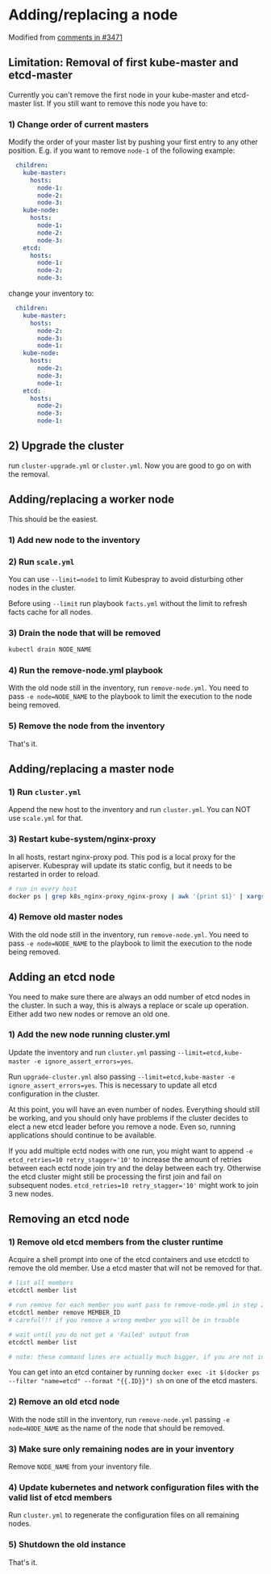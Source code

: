 # Adding/replacing a node

Modified from [comments in #3471](https://github.com/kubernetes-sigs/kubespray/issues/3471#issuecomment-530036084)

## Limitation: Removal of first kube-master and etcd-master

Currently you can't remove the first node in your kube-master and etcd-master list. If you still want to remove this node you have to:

### 1) Change order of current masters

Modify the order of your master list by pushing your first entry to any other position. E.g. if you want to remove `node-1` of the following example:

```yaml
  children:
    kube-master:
      hosts:
        node-1:
        node-2:
        node-3:
    kube-node:
      hosts:
        node-1:
        node-2:
        node-3:
    etcd:
      hosts:
        node-1:
        node-2:
        node-3:
```

change your inventory to:

```yaml
  children:
    kube-master:
      hosts:
        node-2:
        node-3:
        node-1:
    kube-node:
      hosts:
        node-2:
        node-3:
        node-1:
    etcd:
      hosts:
        node-2:
        node-3:
        node-1:
```

## 2) Upgrade the cluster

run `cluster-upgrade.yml` or `cluster.yml`. Now you are good to go on with the removal.

## Adding/replacing a worker node

This should be the easiest.

### 1) Add new node to the inventory

### 2) Run `scale.yml`

You can use `--limit=node1` to limit Kubespray to avoid disturbing other nodes in the cluster.

Before using `--limit` run playbook `facts.yml` without the limit to refresh facts cache for all nodes.

### 3) Drain the node that will be removed

```sh
kubectl drain NODE_NAME
```

### 4) Run the remove-node.yml playbook

With the old node still in the inventory, run `remove-node.yml`. You need to pass `-e node=NODE_NAME` to the playbook to limit the execution to the node being removed.

### 5) Remove the node from the inventory

That's it.

## Adding/replacing a master node

### 1) Run `cluster.yml`

Append the new host to the inventory and run `cluster.yml`. You can NOT use `scale.yml` for that.

### 3) Restart kube-system/nginx-proxy

In all hosts, restart nginx-proxy pod. This pod is a local proxy for the apiserver. Kubespray will update its static config, but it needs to be restarted in order to reload.

```sh
# run in every host
docker ps | grep k8s_nginx-proxy_nginx-proxy | awk '{print $1}' | xargs docker restart
```

### 4) Remove old master nodes

With the old node still in the inventory, run `remove-node.yml`. You need to pass `-e node=NODE_NAME` to the playbook to limit the execution to the node being removed.

## Adding an etcd node

You need to make sure there are always an odd number of etcd nodes in the cluster. In such a way, this is always a replace or scale up operation. Either add two new nodes or remove an old one.

### 1) Add the new node running cluster.yml

Update the inventory and run `cluster.yml` passing `--limit=etcd,kube-master -e ignore_assert_errors=yes`.  

Run `upgrade-cluster.yml` also passing `--limit=etcd,kube-master -e ignore_assert_errors=yes`. This is necessary to update all etcd configuration in the cluster.  

At this point, you will have an even number of nodes.
Everything should still be working, and you should only have problems if the cluster decides to elect a new etcd leader before you remove a node.
Even so, running applications should continue to be available.

If you add multiple ectd nodes with one run, you might want to append `-e etcd_retries=10 retry_stagger='10'` to increase the amount of retries between each ectd node join try and
the delay between each try. Otherwise the etcd cluster might still be processing the first join and fail on subsequent nodes. `etcd_retries=10 retry_stagger='10'` might work to join 3 new nodes.

## Removing an etcd node

### 1) Remove old etcd members from the cluster runtime

Acquire a shell prompt into one of the etcd containers and use etcdctl to remove the old member. Use a etcd master that will not be removed for that.  

```sh
# list all members
etcdctl member list

# run remove for each member you want pass to remove-node.yml in step 2
etcdctl member remove MEMBER_ID
# careful!!! if you remove a wrong member you will be in trouble

# wait until you do not get a 'Failed' output from
etcdctl member list

# note: these command lines are actually much bigger, if you are not inside an etcd container, since you need to pass all certificates to etcdctl.
```

You can get into an etcd container by running `docker exec -it $(docker ps --filter "name=etcd" --format "{{.ID}}") sh` on one of the etcd masters.  

### 2) Remove an old etcd node

With the node still in the inventory, run `remove-node.yml` passing `-e node=NODE_NAME` as the name of the node that should be removed.

### 3) Make sure only remaining nodes are in your inventory

Remove `NODE_NAME` from your inventory file.

### 4) Update kubernetes and network configuration files with the valid list of etcd members

Run `cluster.yml` to regenerate the configuration files on all remaining nodes.

### 5) Shutdown the old instance

That's it.
